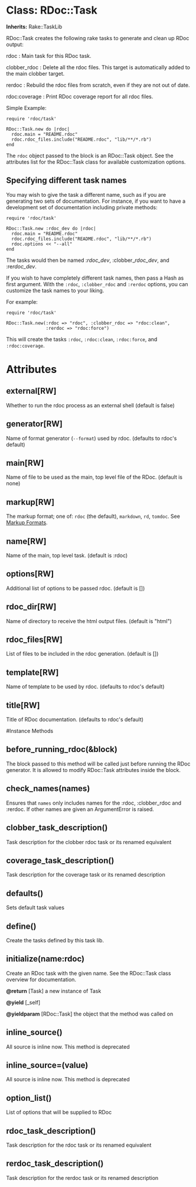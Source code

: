 # Class: RDoc::Task
**Inherits:** Rake::TaskLib
    

RDoc::Task creates the following rake tasks to generate and clean up RDoc
output:

rdoc
:   Main task for this RDoc task.


clobber_rdoc
:   Delete all the rdoc files.  This target is automatically added to the main
    clobber target.


rerdoc
:   Rebuild the rdoc files from scratch, even if they are not out of date.


rdoc:coverage
:   Print RDoc coverage report for all rdoc files.


Simple Example:

    require 'rdoc/task'

    RDoc::Task.new do |rdoc|
      rdoc.main = "README.rdoc"
      rdoc.rdoc_files.include("README.rdoc", "lib/**/*.rb")
    end

The `rdoc` object passed to the block is an RDoc::Task object. See the
attributes list for the RDoc::Task class for available customization options.

## Specifying different task names

You may wish to give the task a different name, such as if you are generating
two sets of documentation.  For instance, if you want to have a development
set of documentation including private methods:

    require 'rdoc/task'

    RDoc::Task.new :rdoc_dev do |rdoc|
      rdoc.main = "README.rdoc"
      rdoc.rdoc_files.include("README.rdoc", "lib/**/*.rb")
      rdoc.options << "--all"
    end

The tasks would then be named :*rdoc_dev*, :clobber_*rdoc_dev*, and
:re*rdoc_dev*.

If you wish to have completely different task names, then pass a Hash as first
argument. With the `:rdoc`, `:clobber_rdoc` and `:rerdoc` options, you can
customize the task names to your liking.

For example:

    require 'rdoc/task'

    RDoc::Task.new(:rdoc => "rdoc", :clobber_rdoc => "rdoc:clean",
                   :rerdoc => "rdoc:force")

This will create the tasks `:rdoc`, `:rdoc:clean`, `:rdoc:force`, and
`:rdoc:coverage`.


# Attributes
## external[RW] [](#attribute-i-external)
Whether to run the rdoc process as an external shell (default is false)

## generator[RW] [](#attribute-i-generator)
Name of format generator (`--format`) used by rdoc. (defaults to rdoc's
default)

## main[RW] [](#attribute-i-main)
Name of file to be used as the main, top level file of the RDoc. (default is
none)

## markup[RW] [](#attribute-i-markup)
The markup format; one of: `rdoc` (the default), `markdown`, `rd`, `tomdoc`.
See [Markup Formats](rdoc-ref:RDoc::Markup@Markup+Formats).

## name[RW] [](#attribute-i-name)
Name of the main, top level task.  (default is :rdoc)

## options[RW] [](#attribute-i-options)
Additional list of options to be passed rdoc.  (default is [])

## rdoc_dir[RW] [](#attribute-i-rdoc_dir)
Name of directory to receive the html output files. (default is "html")

## rdoc_files[RW] [](#attribute-i-rdoc_files)
List of files to be included in the rdoc generation. (default is [])

## template[RW] [](#attribute-i-template)
Name of template to be used by rdoc. (defaults to rdoc's default)

## title[RW] [](#attribute-i-title)
Title of RDoc documentation. (defaults to rdoc's default)


#Instance Methods
## before_running_rdoc(&block) [](#method-i-before_running_rdoc)
The block passed to this method will be called just before running the RDoc
generator. It is allowed to modify RDoc::Task attributes inside the block.

## check_names(names) [](#method-i-check_names)
Ensures that `names` only includes names for the :rdoc, :clobber_rdoc and
:rerdoc.  If other names are given an ArgumentError is raised.

## clobber_task_description() [](#method-i-clobber_task_description)
Task description for the clobber rdoc task or its renamed equivalent

## coverage_task_description() [](#method-i-coverage_task_description)
Task description for the coverage task or its renamed description

## defaults() [](#method-i-defaults)
Sets default task values

## define() [](#method-i-define)
Create the tasks defined by this task lib.

## initialize(name:rdoc) [](#method-i-initialize)
Create an RDoc task with the given name. See the RDoc::Task class overview for
documentation.

**@return** [Task] a new instance of Task

**@yield** [_self] 

**@yieldparam** [RDoc::Task] the object that the method was called on

## inline_source() [](#method-i-inline_source)
All source is inline now.  This method is deprecated

## inline_source=(value) [](#method-i-inline_source=)
All source is inline now.  This method is deprecated

## option_list() [](#method-i-option_list)
List of options that will be supplied to RDoc

## rdoc_task_description() [](#method-i-rdoc_task_description)
Task description for the rdoc task or its renamed equivalent

## rerdoc_task_description() [](#method-i-rerdoc_task_description)
Task description for the rerdoc task or its renamed description

